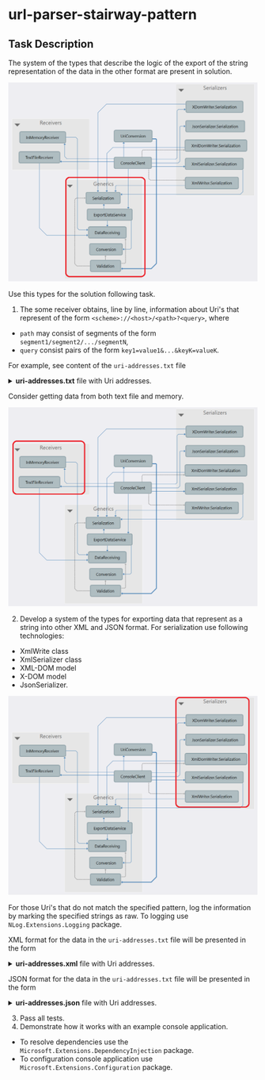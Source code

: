 # url-parser-stairway-pattern

## Task Description

The system of the types that describe the logic of the export of the string representation of the data in the other format are present in solution.

![](/Images/Architecture1.png)

Use this types for the solution following task.

1. The some receiver obtains, line by line, information about Uri's that represent of the form `<scheme>://<host>/<path>?<query>`, where   
  - `path` may consist of segments of the form `segment1/segment2/.../segmentN`, 
  - `query` consist pairs of the form `key1=value1&...&keyK=valueK`. 

For example, see content of the `uri-addresses.txt` file
<details>
<summary><b>uri-addresses.txt</b> file with Uri addresses.</summary>

```
https://habrahabr.ru/company/it-grad/blog/341486/
http://www.example.com/customers/12345
http://www.example.com/customers/12345/orders/98765
https://qaevolution.ru/znakomstvo-s-testirovaniem-api/
http://
https://www.contoso.com/Home/Index.htm?q1=v1&q2=v2
http://aaa.com/temp?key=Foo&value=Bar&id=42
https://www.w3schools.com/html/default.asp
http://www.ninject.org/learn.html
https:.php
https://docs.microsoft.com/ru-ru/dotnet/csharp/programming-guide/concepts/linq/linq-to-xml-overview
docs.microsoft.com
microsoft.com/ru-ru/dotnet/csharp/programming-guide/concepts/l
https://docs.microsoft.com/ru-ru/dotnet/api/system.linq.queryable.where?view=netframework-4.8
https://docs.microsoft.com/en-us/dotnet/api/system.xml.serialization.xmlserializer?view=net-6.0
https://metanit.com/python/django/1.1.php
```
</details>

Сonsider getting data from both text file and memory.

![](/Images/Architecture3.png)

2. Develop a system of the types for exporting data that represent as a string into other XML and JSON format. For serialization use following technologies:
  - XmlWrite class
  - XmlSerializer class
  - XML-DOM model
  - X-DOM model
  - JsonSerializer.

![](/Images/Architecture2.png)

For those Uri's that do not match the specified pattern, log the information by marking the specified strings as raw. To logging use `NLog.Extensions.Logging` package.

XML format for the data in the `uri-addresses.txt` file will be presented in the form
<details>
<summary><b>uri-addresses.xml</b> file with Uri addresses.</summary>

```
<?xml version="1.0" encoding="utf-8"?>
<uriAdresses>
    <uriAdress>
        <scheme name="https" />
        <host name="habrahabr.ru" />
        <path>
            <segment>company</segment>
            <segment>it-grad</segment>
            <segment>blog</segment>
            <segment>341486</segment>
        </path>
    </uriAdress>
    <uriAdress>
        <scheme name="http" />
        <host name="www.example.com" />
        <path>
            <segment>customers</segment>
            <segment>12345</segment>
        </path>
    </uriAdress>
    <uriAdress>
        <scheme name="http" />
        <host name="www.example.com" />
        <path>
            <segment>customers</segment>
            <segment>12345</segment>
            <segment>orders</segment>
            <segment>98765</segment>
        </path>
    </uriAdress>
    <uriAdress>
        <scheme name="https" />
        <host name="qaevolution.ru" />
        <path>
            <segment>znakomstvo-s-testirovaniem-api</segment>
        </path>
    </uriAdress>
    <uriAdress>
        <scheme name="https" />
        <host name="www.contoso.com" />
        <path>
            <segment>Home</segment>
            <segment>Index.htm</segment>
        </path>
        <query>
            <parameter key="q1" value="v1" />
            <parameter key="q2" value="v2" />
        </query>
    </uriAdress>
    <uriAdress>
        <scheme name="http" />
        <host name="aaa.com" />
        <path>
            <segment>temp</segment>
        </path>
        <query>
            <parameter key="key" value="Foo" />
            <parameter key="value" value="Bar" />
            <parameter key="id" value="42" />
        </query>
    </uriAdress>
    <uriAdress>
        <scheme name="https" />
        <host name="www.w3schools.com" />
        <path>
            <segment>html</segment>
            <segment>default.asp</segment>
        </path>
    </uriAdress>
    <uriAdress>
        <scheme name="http" />
        <host name="www.ninject.org" />
        <path>
            <segment>learn.html</segment>
        </path>
    </uriAdress>
    <uriAdress>
        <scheme name="https" />
        <host name="docs.microsoft.com" />
        <path>
            <segment>ru-ru</segment>
            <segment>dotnet</segment>
            <segment>csharp</segment>
            <segment>programming-guide</segment>
            <segment>concepts</segment>
            <segment>linq</segment>
            <segment>linq-to-xml-overview</segment>
        </path>
    </uriAdress>
    <uriAdress>
        <scheme name="https" />
        <host name="docs.microsoft.com" />
        <path>
            <segment>ru-ru</segment>
            <segment>dotnet</segment>
            <segment>api</segment>
            <segment>system.linq.queryable.where</segment>
        </path>
        <query>
            <parameter key="view" value="netframework-4.8" />
        </query>
    </uriAdress>
    <uriAdress>
        <scheme name="https" />
        <host name="docs.microsoft.com" />
        <path>
            <segment>en-us</segment>
            <segment>dotnet</segment>
            <segment>api</segment>
            <segment>system.xml.serialization.xmlserializer</segment>
        </path>
        <query>
            <parameter key="view" value="net-6.0" />
        </query>
    </uriAdress>
    <uriAdress>
        <scheme name="https" />
        <host name="metanit.com" />
        <path>
            <segment>python</segment>
            <segment>django</segment>
            <segment>1.1.php</segment>
        </path>
    </uriAdress>
</uriAdresses>
```
</details>

JSON format for the data in the `uri-addresses.txt` file will be presented in the form

<details>
<summary><b>uri-addresses.json</b> file with Uri addresses.</summary>

```
[
  {
    "scheme": "https",
    "host": "habrahabr.ru",
    "path": [
      "company",
      "it-grad",
      "blog",
      "341486"
    ]
  },
  {
    "scheme": "http",
    "host": "www.example.com",
    "path": [
      "customers",
      "12345"
    ]
  },
  {
    "scheme": "http",
    "host": "www.example.com",
    "path": [
      "customers",
      "12345",
      "orders",
      "98765"
    ]
  },
  {
    "scheme": "https",
    "host": "qaevolution.ru",
    "path": [
      "znakomstvo-s-testirovaniem-api"
    ]
  },
  {
    "scheme": "https",
    "host": "www.contoso.com",
    "path": [
      "Home",
      "Index.htm"
    ],
    "query": [
      {
        "key": "q1",
        "value": "v1"
      },
      {
        "key": "q2",
        "value": "v2"
      }
    ]
  },
  {
    "scheme": "http",
    "host": "aaa.com",
    "path": [
      "temp"
    ],
    "query": [
      {
        "key": "key",
        "value": "Foo"
      },
      {
        "key": "value",
        "value": "Bar"
      },
      {
        "key": "id",
        "value": "42"
      }
    ]
  },
  {
    "scheme": "https",
    "host": "www.w3schools.com",
    "path": [
      "html",
      "default.asp"
    ]
  },
  {
    "scheme": "http",
    "host": "www.ninject.org",
    "path": [
      "learn.html"
    ]
  },
  {
    "scheme": "https",
    "host": "docs.microsoft.com",
    "path": [
      "ru-ru",
      "dotnet",
      "csharp",
      "programming-guide",
      "concepts",
      "linq",
      "linq-to-xml-overview"
    ]
  },
  {
    "scheme": "https",
    "host": "docs.microsoft.com",
    "path": [
      "ru-ru",
      "dotnet",
      "api",
      "system.linq.queryable.where"
    ],
    "query": [
      {
        "key": "view",
        "value": "netframework-4.8"
      }
    ]
  },
  {
    "scheme": "https",
    "host": "docs.microsoft.com",
    "path": [
      "en-us",
      "dotnet",
      "api",
      "system.xml.serialization.xmlserializer"
    ],
    "query": [
      {
        "key": "view",
        "value": "net-6.0"
      }
    ]
  },
  {
    "scheme": "https",
    "host": "metanit.com",
    "path": [
      "python",
      "django",
      "1.1.php"
    ]
  }
]

```
</details>

3. Pass all tests.
4. Demonstrate how it works with an example console application.
- To resolve dependencies use the `Microsoft.Extensions.DependencyInjection` package.
- To configuration console application use `Microsoft.Extensions.Configuration` package.
